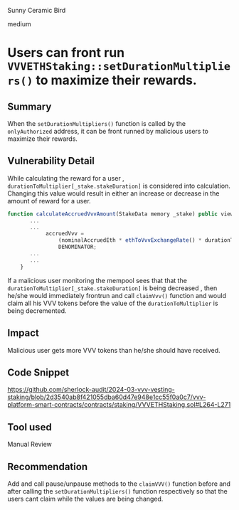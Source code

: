 Sunny Ceramic Bird

medium

# Users can front run `VVVETHStaking::setDurationMultipliers()` to maximize their rewards.

## Summary
When the `setDurationMultipliers()` function is called by the `onlyAuthorized` address, it can be front runned by malicious users to maximize their rewards.
## Vulnerability Detail
While calculating the reward for a user , `durationToMultiplier[_stake.stakeDuration]` is considered into calculation. Changing this value would result in either an increase or decrease in the amount of reward for a user.

```javascript
function calculateAccruedVvvAmount(StakeData memory _stake) public view returns (uint256) {
       ...
       ...
            accruedVvv =
                (nominalAccruedEth * ethToVvvExchangeRate() * durationToMultiplier[_stake.stakeDuration]) /
                DENOMINATOR;
       ...
       ...
    }
```
If a malicious user monitoring the mempool sees that that the `durationToMultiplier[_stake.stakeDuration]` is being decreased , then he/she would immediately frontrun and call `claimVvv()` function and would claim all his VVV tokens before the value of the `durationToMultiplier` is being decremented.

## Impact
Malicious user gets more VVV tokens than he/she should have received.
## Code Snippet
https://github.com/sherlock-audit/2024-03-vvv-vesting-staking/blob/2d3540ab8f421055dba60d47e948e1cc55f0a0c7/vvv-platform-smart-contracts/contracts/staking/VVVETHStaking.sol#L264-L271
## Tool used

Manual Review

## Recommendation

Add and call pause/unpause methods to the `claimVVV()` function before and after calling the `setDurationMultipliers()` function respectively so that the users cant claim while the values are being changed.